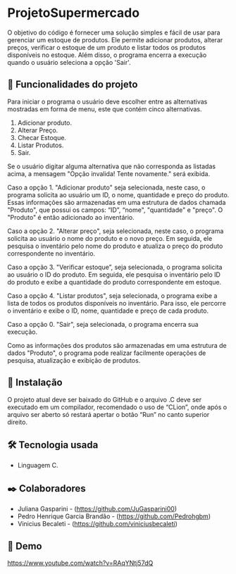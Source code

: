 # ProjetoSupermercado

O objetivo do código é fornecer uma solução simples e fácil de usar para gerenciar um estoque de produtos. Ele permite adicionar produtos, alterar preços, verificar o estoque de um produto e listar todos os produtos disponíveis no estoque. Além disso, o programa encerra a execução quando o usuário seleciona a opção 'Sair'.


## 🚀 Funcionalidades do projeto

Para iniciar o programa o usuário deve escolher entre as alternativas mostradas em forma de menu, este que contém cinco alternativas.
1.	Adicionar produto.
2.	Alterar Preço.
3.	Checar Estoque.
4.	Listar Produtos.
0.	Sair.

Se o usuário digitar alguma alternativa que não corresponda as listadas acima, a mensagem "Opção invalida! Tente novamente." será exibida.

Caso a opção 1. "Adicionar produto" seja selecionada, neste caso, o programa solicita ao usuário um ID, o nome, quantidade e preço do produto. Essas informações são armazenadas em uma estrutura de dados chamada "Produto", que possui os campos: “ID”, “nome", "quantidade" e "preço". O "Produto" é então adicionado ao inventário.

Caso a opção 2. "Alterar preço", seja selecionada, neste caso, o programa solicita ao usuário o nome do produto e o novo preço. Em seguida, ele pesquisa o inventário pelo nome do produto e atualiza o preço do produto correspondente no inventário.

Caso a opção 3. "Verificar estoque”, seja selecionada, o programa solicita ao usuário o ID do produto. Em seguida, ele pesquisa o inventário pelo ID do produto e exibe a quantidade do produto correspondente em estoque.

Caso a opção 4. "Listar produtos", seja selecionada, o programa exibe a lista de todos os produtos disponíveis no inventário. Para isso, ele percorre o inventário e exibe o ID, nome, quantidade e preço de cada produto.

Caso a opção 0. "Sair", seja selecionada, o programa encerra sua execução.

Como as informações dos produtos são armazenadas em uma estrutura de dados "Produto", o programa pode realizar facilmente operações de pesquisa, atualização e exibição de produtos.


## 🔧 Instalação

O projeto atual deve ser baixado do GitHub e o arquivo .C deve ser executado em um compilador, recomendado o uso de “CLion”, onde após o arquivo ser aberto só restará apertar o botão “Run” no canto superior direito.


## 🛠️ Tecnologia usada

* Linguagem C.


## ✒️ Colaboradores

* Juliana Gasparini - (https://github.com/JuGasparini00)
* Pedro Henrique Garcia Brandão - (https://github.com/Pedrohgbm)
* Vinicius Becaleti - (https://github.com/viniciusbecaleti)


## 🎥 Demo

https://www.youtube.com/watch?v=RAqYNtj57dQ






